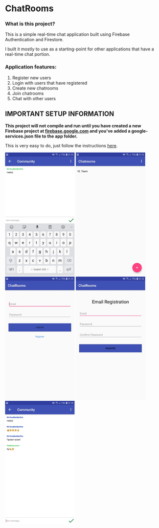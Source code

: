 <h1>ChatRooms</h1>
<h3>What is this project?</h3>
<p>This is a simple real-time chat application built using Firebase Authentication and Firestore.</p>
<p>I built it mostly to use as a starting-point for other applications that have a real-time chat portion.</p>
<h3>Application features:</h3>
<ol>
  <li>Register new users</li>
  <li>Login with users that have registered</li>
  <li>Create new chatrooms</li>
  <li>Join chatrooms</li>
  <li>Chat with other users</li>
</ol>
<h2>IMPORTANT SETUP INFORMATION</h2>
<b><p>This project will not compile and run until you have created a new Firebase project at 
<a href='https://firebase.google.com' target='_blank'>firebase.google.com</a> and you've added a google-services.json file to the app folder.</p></b>
<p>This is very easy to do, just follow the instructions <a href='https://console.firebase.google.com/' target='_blank'>here</a>.
  
  <div style="dispaly:flex">
    <img src="https://github.com/Kee-team/chat-rooms/blob/master/arts/1.jpg" width="45%">
    <img src="https://github.com/Kee-team/chat-rooms/blob/master/arts/2.jpg" width="45%">
</div>
<div style="dispaly:flex">
    <img src="https://github.com/Kee-team/chat-rooms/blob/master/arts/3.jpg" width="45%">
    <img src="https://github.com/Kee-team/chat-rooms/blob/master/arts/4.jpg" width="45%">
</div>
<div style="dispaly:flex">
    <img src="https://github.com/Kee-team/chat-rooms/blob/master/arts/5.jpg" width="45%">
</div>
